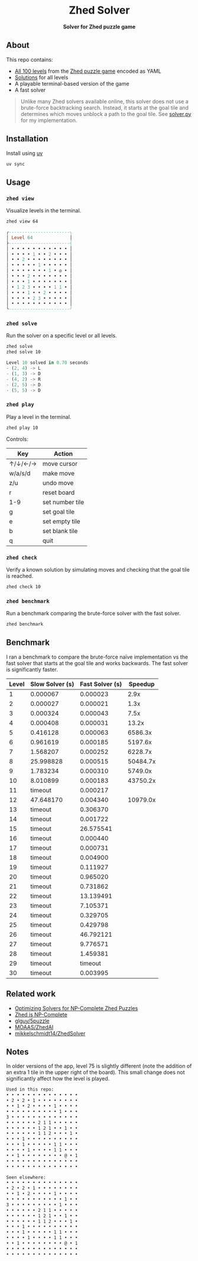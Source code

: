 <div align="center">
  <h1>Zhed Solver</h1>

  <p>
    <strong>Solver for Zhed puzzle game</strong>
  </p>
</div>

## About

This repo contains:

- [All 100 levels](./src/zhed/data//levels.yaml) from the [Zhed puzzle game](https://play.google.com/store/apps/details?id=com.groundcontrol.zhed) encoded as YAML
- [Solutions](./src/zhed/data/solutions.yaml) for all levels
- A playable terminal-based version of the game
- A fast solver

> Unlike many Zhed solvers available online, this solver does not use a brute-force backtracking search. Instead, it starts at the goal tile and determines which moves unblock a path to the goal tile. See [solver.py](./src/zhed/solver.py) for my implementation.

## Installation

Install using [uv](https://docs.astral.sh/uv)

```bash
uv sync
```

## Usage

### `zhed view`

Visualize levels in the terminal.

```bash
zhed view 64
```

```hs
╭-----------------------╮
│ Level 64              │
├-----------------------┤
│ • • • • • • • • • • • │
│ • • • • 1 • • 2 • • • │
│ • • 2 • • • • • • • • │
│ • • • • • 1 • • • • • │
│ • • • • • • • 1 • ◎ • │
│ • • • 2 • • • • • • • │
│ • • • 1 • • • • • • • │
│ • 1 2 3 • • • • 1 1 • │
│ • • • 1 • • 2 • • • • │
│ • • • • 2 3 • • • • • │
│ • • • • • • • • • • • │
╰-----------------------╯
```

### `zhed solve`

Run the solver on a specific level or all levels.

```bash
zhed solve
zhed solve 10
```

```rs
Level 10 solved in 0.70 seconds
- (2, 4) -> L
- (1, 3) -> D
- (4, 2) -> R
- (2, 5) -> D
- (5, 5) -> D
```

### `zhed play`

Play a level in the terminal.

```bash
zhed play 10
```

Controls:

| Key     | Action          |
| ------- | --------------- |
| ↑/↓/←/→ | move cursor     |
| w/a/s/d | make move       |
| z/u     | undo move       |
| r       | reset board     |
| 1-9     | set number tile |
| g       | set goal tile   |
| e       | set empty tile  |
| b       | set blank tile  |
| q       | quit            |

### `zhed check`

Verify a known solution by simulating moves and checking that the goal tile is reached.

```bash
zhed check 10
```

### `zhed benchmark`

Run a benchmark comparing the brute-force solver with the fast solver.

```bash
zhed benchmark
```

## Benchmark

I ran a benchmark to compare the brute-force naïve implementation vs the fast solver that starts at the goal tile and works backwards. The fast solver is significantly faster.

| Level | Slow Solver (s) | Fast Solver (s) | Speedup  |
| ----- | --------------- | --------------- | -------- |
| 1     | 0.000067        | 0.000023        | 2.9x     |
| 2     | 0.000027        | 0.000021        | 1.3x     |
| 3     | 0.000324        | 0.000043        | 7.5x     |
| 4     | 0.000408        | 0.000031        | 13.2x    |
| 5     | 0.416128        | 0.000063        | 6586.3x  |
| 6     | 0.961619        | 0.000185        | 5197.6x  |
| 7     | 1.568207        | 0.000252        | 6228.7x  |
| 8     | 25.998828       | 0.000515        | 50484.7x |
| 9     | 1.783234        | 0.000310        | 5749.0x  |
| 10    | 8.010899        | 0.000183        | 43750.2x |
| 11    | timeout         | 0.000217        |          |
| 12    | 47.648170       | 0.004340        | 10979.0x |
| 13    | timeout         | 0.306370        |          |
| 14    | timeout         | 0.001722        |          |
| 15    | timeout         | 26.575541       |          |
| 16    | timeout         | 0.000440        |          |
| 17    | timeout         | 0.000731        |          |
| 18    | timeout         | 0.004900        |          |
| 19    | timeout         | 0.111927        |          |
| 20    | timeout         | 0.965020        |          |
| 21    | timeout         | 0.731862        |          |
| 22    | timeout         | 13.139491       |          |
| 23    | timeout         | 7.105371        |          |
| 24    | timeout         | 0.329705        |          |
| 25    | timeout         | 0.429798        |          |
| 26    | timeout         | 46.792121       |          |
| 27    | timeout         | 9.776571        |          |
| 28    | timeout         | 1.459381        |          |
| 29    | timeout         | timeout         |          |
| 30    | timeout         | 0.003995        |          |

## Related work

- [Optimizing Solvers for NP-Complete Zhed Puzzles](https://ir.library.oregonstate.edu/concern/parent/pz50h5011/file_sets/xk81jt90z)
- [Zhed is NP-Complete](https://arxiv.org/pdf/2112.07914)
- [glguy/5puzzle](https://github.com/glguy/5puzzle)
- [MOAAS/ZhedAI](https://github.com/MOAAS/ZhedAI)
- [mikkelschmidt14/ZhedSolver](https://github.com/mikkelschmidt14/ZhedSolver)

## Notes

In older versions of the app, level 75 is slightly different (note the addition of an extra 1 tile in the upper right of the board). This small change does not significantly affect how the level is played.

```txt
Used in this repo:
• • • • • • • • • • • • • •
• 2 • 2 • 1 • • • • • • • •
• • 1 • 2 • • • • 1 • • • •
• • • • • • • • • • 1 • • •
3 • • • • • • • • • • • • •
• • • • • • 2 1 1 • • • • •
• • • • • • 1 2 1 • • 1 • •
• • • • • • 1 1 2 • • • 1 •
• • • 1 • • • • • • • • • •
• • • 1 • • • • • 1 1 • • •
• • • • 1 • • • • 1 1 • • •
• • 1 • • • • • • • • @ • 1
• • • • • • • • • • • • • •
• • • • • • • • • • • • • •

Seen elsewhere:
• • • • • • • • • • • • • •
• 2 • 2 • 1 • • • • • • • •
• • 1 • 2 • • • • 1 • • • •
• • • • • • • • • • • 1 • •
3 • • • • • • • • • 1 • • •
• • • • • • 2 1 1 • • • • •
• • • • • • 1 2 1 • • 1 • •
• • • • • • 1 1 2 • • • 1 •
• • • 1 • • • • • • • • • •
• • • 1 • • • • • 1 1 • • •
• • • • 1 • • • • 1 1 • • •
• • 1 • • • • • • • • @ • 1
• • • • • • • • • • • • • •
• • • • • • • • • • • • • •
```
